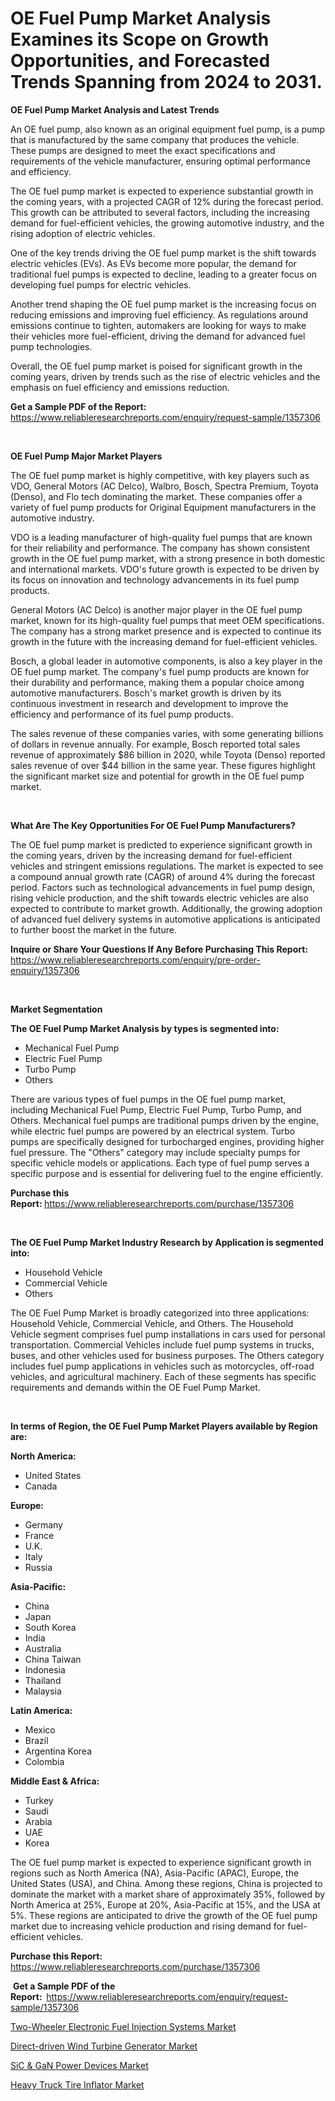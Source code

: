 <p><h1>OE Fuel Pump Market Analysis Examines its Scope on Growth Opportunities, and Forecasted Trends Spanning from 2024 to 2031.</h1></p><p><strong>OE Fuel Pump Market Analysis and Latest Trends</strong></p>
<p><p>An OE fuel pump, also known as an original equipment fuel pump, is a pump that is manufactured by the same company that produces the vehicle. These pumps are designed to meet the exact specifications and requirements of the vehicle manufacturer, ensuring optimal performance and efficiency.</p><p>The OE fuel pump market is expected to experience substantial growth in the coming years, with a projected CAGR of 12% during the forecast period. This growth can be attributed to several factors, including the increasing demand for fuel-efficient vehicles, the growing automotive industry, and the rising adoption of electric vehicles.</p><p>One of the key trends driving the OE fuel pump market is the shift towards electric vehicles (EVs). As EVs become more popular, the demand for traditional fuel pumps is expected to decline, leading to a greater focus on developing fuel pumps for electric vehicles.</p><p>Another trend shaping the OE fuel pump market is the increasing focus on reducing emissions and improving fuel efficiency. As regulations around emissions continue to tighten, automakers are looking for ways to make their vehicles more fuel-efficient, driving the demand for advanced fuel pump technologies.</p><p>Overall, the OE fuel pump market is poised for significant growth in the coming years, driven by trends such as the rise of electric vehicles and the emphasis on fuel efficiency and emissions reduction.</p></p>
<p><strong>Get a Sample PDF of the Report:&nbsp;</strong> <a href="https://www.reliableresearchreports.com/enquiry/request-sample/1357306">https://www.reliableresearchreports.com/enquiry/request-sample/1357306</a></p>
<p>&nbsp;</p>
<p><strong>OE Fuel Pump Major Market Players</strong></p>
<p><p>The OE fuel pump market is highly competitive, with key players such as VDO, General Motors (AC Delco), Walbro, Bosch, Spectra Premium, Toyota (Denso), and Flo tech dominating the market. These companies offer a variety of fuel pump products for Original Equipment manufacturers in the automotive industry.</p><p>VDO is a leading manufacturer of high-quality fuel pumps that are known for their reliability and performance. The company has shown consistent growth in the OE fuel pump market, with a strong presence in both domestic and international markets. VDO's future growth is expected to be driven by its focus on innovation and technology advancements in its fuel pump products.</p><p>General Motors (AC Delco) is another major player in the OE fuel pump market, known for its high-quality fuel pumps that meet OEM specifications. The company has a strong market presence and is expected to continue its growth in the future with the increasing demand for fuel-efficient vehicles.</p><p>Bosch, a global leader in automotive components, is also a key player in the OE fuel pump market. The company's fuel pump products are known for their durability and performance, making them a popular choice among automotive manufacturers. Bosch's market growth is driven by its continuous investment in research and development to improve the efficiency and performance of its fuel pump products.</p><p>The sales revenue of these companies varies, with some generating billions of dollars in revenue annually. For example, Bosch reported total sales revenue of approximately $86 billion in 2020, while Toyota (Denso) reported sales revenue of over $44 billion in the same year. These figures highlight the significant market size and potential for growth in the OE fuel pump market.</p></p>
<p>&nbsp;</p>
<p><strong>What Are The Key Opportunities For OE Fuel Pump Manufacturers?</strong></p>
<p><p>The OE fuel pump market is predicted to experience significant growth in the coming years, driven by the increasing demand for fuel-efficient vehicles and stringent emissions regulations. The market is expected to see a compound annual growth rate (CAGR) of around 4% during the forecast period. Factors such as technological advancements in fuel pump design, rising vehicle production, and the shift towards electric vehicles are also expected to contribute to market growth. Additionally, the growing adoption of advanced fuel delivery systems in automotive applications is anticipated to further boost the market in the future.</p></p>
<p><strong>Inquire or Share Your Questions If Any Before Purchasing This Report:</strong> <a href="https://www.reliableresearchreports.com/enquiry/pre-order-enquiry/1357306">https://www.reliableresearchreports.com/enquiry/pre-order-enquiry/1357306</a></p>
<p>&nbsp;</p>
<p><strong>Market Segmentation</strong></p>
<p><strong>The OE Fuel Pump Market Analysis by types is segmented into:</strong></p>
<p><ul><li>Mechanical Fuel Pump</li><li>Electric Fuel Pump</li><li>Turbo Pump</li><li>Others</li></ul></p>
<p><p>There are various types of fuel pumps in the OE fuel pump market, including Mechanical Fuel Pump, Electric Fuel Pump, Turbo Pump, and Others. Mechanical fuel pumps are traditional pumps driven by the engine, while electric fuel pumps are powered by an electrical system. Turbo pumps are specifically designed for turbocharged engines, providing higher fuel pressure. The "Others" category may include specialty pumps for specific vehicle models or applications. Each type of fuel pump serves a specific purpose and is essential for delivering fuel to the engine efficiently.</p></p>
<p><strong>Purchase this Report:&nbsp;</strong><a href="https://www.reliableresearchreports.com/purchase/1357306">https://www.reliableresearchreports.com/purchase/1357306</a></p>
<p>&nbsp;</p>
<p><strong>The OE Fuel Pump Market Industry Research by Application is segmented into:</strong></p>
<p><ul><li>Household Vehicle</li><li>Commercial Vehicle</li><li>Others</li></ul></p>
<p><p>The OE Fuel Pump Market is broadly categorized into three applications: Household Vehicle, Commercial Vehicle, and Others. The Household Vehicle segment comprises fuel pump installations in cars used for personal transportation. Commercial Vehicles include fuel pump systems in trucks, buses, and other vehicles used for business purposes. The Others category includes fuel pump applications in vehicles such as motorcycles, off-road vehicles, and agricultural machinery. Each of these segments has specific requirements and demands within the OE Fuel Pump Market.</p></p>
<p>&nbsp;</p>
<p><strong>In terms of Region, the OE Fuel Pump Market Players available by Region are:</strong></p>
<p>
    <p> <strong> North America: </strong>
        <ul>
            <li>United States</li>
            <li>Canada</li>
        </ul>
        </p> 
    <p> <strong> Europe: </strong>
        <ul>
            <li>Germany</li>
            <li>France</li>
            <li>U.K.</li>
            <li>Italy</li>
            <li>Russia</li>
        </ul>
        </p> 
    <p> <strong> Asia-Pacific: </strong>
        <ul>
            <li>China</li>
            <li>Japan</li>
            <li>South Korea</li>
            <li>India</li>
            <li>Australia</li>
            <li>China Taiwan</li>
            <li>Indonesia</li>
            <li>Thailand</li>
            <li>Malaysia</li>
        </ul>
        </p> 
    <p> <strong> Latin America: </strong>
        <ul>
            <li>Mexico</li>
            <li>Brazil</li>
            <li>Argentina Korea</li>
            <li>Colombia</li>
        </ul>
        </p> 
    <p> <strong> Middle East & Africa: </strong>
        <ul>
            <li>Turkey</li>
            <li>Saudi</li>
            <li>Arabia</li>
            <li>UAE</li>
            <li>Korea</li>
        </ul>
    </p>
    </p>
<p><p>The OE fuel pump market is expected to experience significant growth in regions such as North America (NA), Asia-Pacific (APAC), Europe, the United States (USA), and China. Among these regions, China is projected to dominate the market with a market share of approximately 35%, followed by North America at 25%, Europe at 20%, Asia-Pacific at 15%, and the USA at 5%. These regions are anticipated to drive the growth of the OE fuel pump market due to increasing vehicle production and rising demand for fuel-efficient vehicles.</p></p>
<p><strong>Purchase this Report: </strong><a href="https://www.reliableresearchreports.com/purchase/1357306">https://www.reliableresearchreports.com/purchase/1357306</a></p>
<p>&nbsp;<strong>Get a Sample PDF of the Report:&nbsp;&nbsp;</strong><a href="https://www.reliableresearchreports.com/enquiry/request-sample/1357306">https://www.reliableresearchreports.com/enquiry/request-sample/1357306</a></p>
<p><strong></strong></p>
<p><p><a href="https://github.com/kufem1/Market-Research-Report-List-1/blob/main/two-wheeler-electronic-fuel-injection-systems-market.md">Two-Wheeler Electronic Fuel Injection Systems Market</a></p><p><a href="https://spotless-saver-8fd.notion.site/Direct-driven-Wind-Turbine-Generator-Market-Size-and-Examines-its-Market-Scope-with-a-Primary-Focu-b6bbc82a226a405e8950cef4dd291c52">Direct-driven Wind Turbine Generator Market</a></p><p><a href="https://view.publitas.com/reportprime-1/sic-gan-power-devices-market-challenges-opportunities-and-growth-drivers-and-major-market-players-forecasted-for-period-from-2023-2030/">SiC & GaN Power Devices Market</a></p><p><a href="https://github.com/kosella/Market-Research-Report-List-2/blob/main/heavy-truck-tire-inflator-market.md">Heavy Truck Tire Inflator Market</a></p></p>